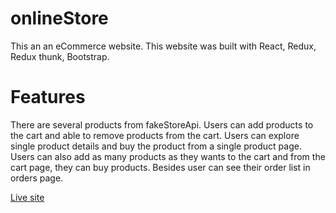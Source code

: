 # onlineStore

This an an eCommerce website. This website was built with React, Redux, Redux thunk, Bootstrap.

# Features

There are several products from fakeStoreApi. Users can add products to the cart and able to remove products from the cart. Users can explore single product details and buy the product from a single product page. Users can also add as many products as they wants to the cart and from the cart page, they can buy products. Besides user can see their order list in orders page.

<a href="https://online-store-bd.web.app">Live site</a>
